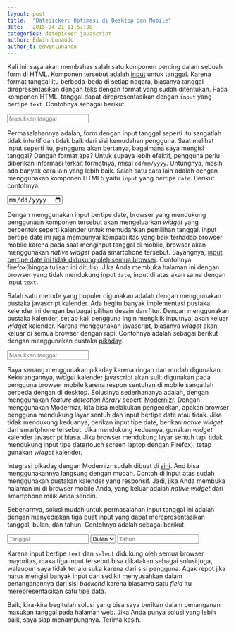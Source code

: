 ```yaml
---
layout: post
title:  "Datepicker: Optimasi di Desktop dan Mobile"
date:   2015-04-21 11:57:08
categories: datepicker javascript
author: Edwin Lunando
author_t: edwinlunando
---
```


<link rel="stylesheet" href="{{ "/css/pikaday-package.css" | prepend: site.baseurl }}">
<script src="{{ "/js/modernizr.js" | prepend: site.baseurl }}"></script>

Kali ini, saya akan membahas salah satu komponen penting dalam sebuah form di HTML. Komponen tersebut adalah [input][4] untuk tanggal. Karena format tanggal itu berbeda-beda di setiap negara, biasanya tanggal direpresentasikan dengan teks dengan format yang sudah ditentukan. Pada komponen HTML, tanggal dapat direpresentasikan dengan `input` yang bertipe `text`. Contohnya sebagai berikut.

<input type="text" placeholder="Masukkan tanggal">

Permasalahannya adalah, form dengan input tanggal seperti itu sangatlah tidak intuitif dan tidak baik dari sisi kemudahan pengguna. Saat melihat input seperti itu, pengguna akan bertanya, bagaimana saya mengisi tanggal? Dengan format apa? Untuk supaya lebih efektif, pengguna perlu diberikan informasi terkait formatnya, misal `dd/mm/yyyy`. Untungnya, masih ada banyak cara lain yang lebih baik. Salah satu cara lain adalah dengan menggunakan komponen HTML5 yaitu `input` yang bertipe `date`. Berikut contohnya.

<input type="date" placeholder="Masukkan tanggal">

Dengan menggunakan input bertipe date, browser yang mendukung penggunaan komponen tersebut akan mengeluarkan *widget* yang berbentuk seperti kalender untuk memudahkan pemilihan tanggal. input bertipe date ini juga mempunyai kompabilitas yang baik terhadap browser mobile karena pada saat menginput tanggal di mobile, browser akan menggunakan *native widget* pada smartphone tersebut. Sayangnya, [input bertipe date ini tidak didukung oleh semua browser][5]. Contohnya firefox(hingga tulisan ini ditulis). Jika Anda membuka halaman ini dengan browser yang tidak mendukung input `date`, input di atas akan sama dengan input `text`.

Salah satu metode yang populer digunakan adalah dengan menggunakan pustaka javascript kalender. Ada begitu banyak implementasi pustaka kelender ini dengan berbagai pilihan desain dan fitur. Dengan menggunakan pustaka kalender, setiap kali pengguna ingin mengklik inputnya, akan keluar *widget* kalender. Karena menggunakan javascript, biasanya *widget* akan keluar di semua browser dengan rapi. Contohnya adalah sebagai berikut dengan menggunakan pustaka [pikaday][1].

<input type="text" id="datepicker" placeholder="Masukkan tanggal">

Saya senang menggunakan pikaday karena ringan dan mudah digunakan. Kekurangannya, *widget* kalender javascript akan sulit digunakan pada pengguna browser mobile karena respon sentuhan di mobile sangatlah berbeda dengan di desktop. Solusinya sederhananya adalah, dengan menggunakan *feature detection library* seperti [Modernizr][3]. Dengan menggunakan Modernizr, kita bisa melakukan pengecekan, apakan browser pengguna mendukung layar sentuh dan input bertipe date atau tidak. Jika tidak mendukung keduanya, berikan input tipe date, berikan *native widget* dari smartphone tersebut. Jika mendukung keduanya, gunakan *widget* kalender javascript biasa. Jika browser mendukung layar sentuh tapi tidak mendukung input tipe date(touch screen laptop dengan Firefox), tetap gunakan *widget* kalender.

Integrasi pikaday dengan Modernizr sudah dibuat di [sini][2]. And bisa menggunakannya langsung dengan mudah. Contoh di input atas sudah menggunakan pustakan kalender yang responsif. Jadi, jika Anda membuka halaman ini di browser mobile Anda, yang keluar adalah *native widget* dari smartphone milik Anda sendiri.

Sebenarnya, solusi mudah untuk permasalahan input tanggal ini adalah dengan menyediakan tiga buat input yang dapat merepresentasikan tanggal, bulan, dan tahun. Contohnya adalah sebagai berikut.

<input type="text" placeholder="Tanggal">
<select name="" id="">
    <option value="">Bulan</option>
    <option value="1">1</option>
    <option value="2">2</option>
    <option value="3">3</option>
    <option value="4">4</option>
    <option value="5">5</option>
    <option value="6">6</option>
    <option value="7">7</option>
    <option value="8">8</option>
    <option value="9">9</option>
    <option value="10">10</option>
    <option value="11">11</option>
    <option value="12">12</option>
</select>
<input type="text" placeholder="Tahun">

Karena input bertipe `text` dan `select` didukung oleh semua browser mayoritas, maka tiga input tersebut bisa dikatakan sebagai solusi juga, walaupun saya tidak terlalu suka karena dari sisi pengguna. Agak repot jika harus mengisi banyak input dan sedikit menyusahkan dalam penanganannya dari sisi *backend* karena biasanya satu *field* itu merepresentasikan satu tipe data.

Baik, kira-kira begitulah solusi yang bisa saya berikan dalam penanganan masukan tanggal pada halaman web. Jika Anda punya solusi yang lebih baik, saya siap menampungnya. Terima kasih.


[1]:    https://github.com/dbushell/Pikaday
[2]:    https://github.com/mydea/PikadayResponsive
[3]:    http://modernizr.com/
[4]:    https://developer.mozilla.org/en-US/docs/Web/HTML/Element/Input
[5]:    http://caniuse.com/#feat=input-datetime

<script src="{{ "/js/jquery.min.js" | prepend: site.baseurl }}"></script>
<script src="{{ "/js/pikaday-package.js" | prepend: site.baseurl }}"></script>
<script>

var d1 = $("#datepicker").pikaday({
    placeholder: "enter date"
});

</script>
